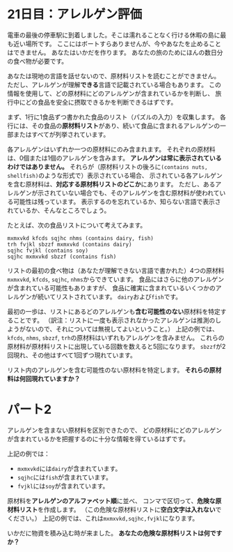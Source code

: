 # 21日目：アレルゲン評価 #

電車の最後の停車駅に到着しました。そこは濡れることなく行ける休暇の島に最も近い場所です。
ここにはボートすらありませんが、今やあなたを止めることはできません。
あなたはいかだを作ります。
あなたの旅のためにほんの数日分の食べ物が必要です。

あなたは現地の言語を話せないので、原材料リストを読むことができません。
ただし、アレルゲンが理解**できる**言語で記載されている場合もあります。
この情報を使用して、どの原材料にどのアレルゲンが含まれているかを判断し、
旅行中にどの食品を安全に摂取できるかを判断できるはずです。

まず、1行に1食品ずつ書かれた食品のリスト（パズルの入力）を収集します。
各行には、その食品の**原材料リスト**があり、続いて食品に含まれるアレルゲンの一部またはすべてが列挙されています。

各アレルゲンはいずれか一つの原材料にのみ含まれます。
それぞれの原材料は、0個または1個のアレルゲンを含みます。
**アレルゲンは常に表示されているわけではありません。**
それらが（原材料リストの後ろに`(contains nuts, shellfish)`のような形式で）表示されている場合、
示されている各アレルゲンを含む原材料は、**対応する原材料リストのどこか**にあります。
ただし、あるアレルゲンが示されていない場合でも、そのアレルゲンを含む原材料が使われている可能性は残っています。
表示するのを忘れているか、知らない言語で表示されているか、そんなところでしょう。

たとえば、次の食品リストについて考えてみます。

~~~
mxmxvkd kfcds sqjhc nhms (contains dairy, fish)
trh fvjkl sbzzf mxmxvkd (contains dairy)
sqjhc fvjkl (contains soy)
sqjhc mxmxvkd sbzzf (contains fish)
~~~

リストの最初の食べ物は（あなたが理解できない言語で書かれた）4つの原材料
`mxmxvkd`, `kfcds`, `sqjhc`, `nhms`からできています。
食品にはさらに他のアレルゲンが含まれている可能性もありますが、
食品に確実に含まれているいくつかのアレルゲンが続いてリストされています。
`dairy`および`fish`です。

最初の一歩は、リストにあるどのアレルゲンも**含む可能性のない**原材料を特定することです。
（訳注：リストに一度も表示されなかったアレルゲンは推測のしようがないので、それについては無視してよいということ。）
上記の例では、`kfcds`, `nhms`, `sbzzf`, `trh`の原材料はいずれもアレルゲンを含みません。
これらの原材料が原材料リストに出現している回数を数えると5回になります。
`sbzzf`が2回現れ、その他はすべて1回ずつ現れています。

リスト内のアレルゲンを含む可能性のない原材料を特定します。
**それらの原材料は何回現れていますか？**

# パート2 #

アレルゲンを含まない原材料を区別できたので、
どの原材料にどのアレルゲンが含まれているかを把握するのに十分な情報を得ているはずです。

上記の例では：

- `mxmxvkd`には`dairy`が含まれています。
- `sqjhc`には`fish`が含まれています。
- `fvjkl`には`soy`が含まれています。

原材料を**アレルゲンのアルファベット順**に並べ、
コンマで区切って、**危険な原材料リスト**を作成します。
（この危険な原材料リストに**空白文字は入れない**でください。）
上記の例では、これは`mxmxvkd,sqjhc,fvjkl`になります。

いかだに物資を積み込む時が来ました。
**あなたの危険な原材料リストは何ですか？**
